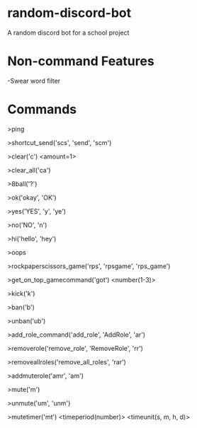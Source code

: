 # random-discord-bot
 A random discord bot for a school project
# Non-command Features
 -Swear word filter
# Commands
 \>ping
 
 \>shortcut_send('scs', 'send', 'scm') <amount> <anonymous> <message>

 \>clear('c') <amount=1>

 \>clear_all('ca')
 
 \>8ball('?') <question>
 
 \>ok('okay', 'OK')
 
 \>yes('YES', 'y', 'ye')
 
 \>no('NO', 'n')
 
 \>hi('hello', 'hey')
 
 \>oops
 
 \>rockpaperscissors_game('rps', 'rpsgame', 'rps_game')
 
 \>get_on_top_gamecommand('got') <number(1-3)>
 
 \>kick('k') <member> <reason>
 
 \>ban('b') <member> <reason>
 
 \>unban('ub') <member>
 
 \>add_role_command('add_role', 'AddRole', 'ar') <member> <role>
 
 \>removerole('remove_role', 'RemoveRole', 'rr') <member> <role>
 
 \>removeallroles('remove_all_roles', 'rar') <member>
 
 \>addmuterole('amr', 'am') <member>
 
 \>mute('m') <member> <reason>
 
 \>unmute('um', 'unm') <member>
 
 \>mutetimer('mt') <member> <timeperiod(number)> <timeunit(s, m, h, d)>

